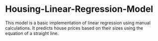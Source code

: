 # Housing-Linear-Regression-Model
This model is a basic implementation of linear regression using manual calculations. It predicts house prices based on their sizes using the equation of a straight line. 
